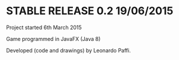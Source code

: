 # STABLE RELEASE 0.2 19/06/2015

Project started 6th March 2015

Game programmed in JavaFX (Java 8)

Developed (code and drawings) by Leonardo Paffi.
